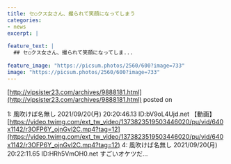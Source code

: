 ```yaml
---
title: セ○クス女さん、撮られて笑顔になってしまう
categories:
- news
excerpt: |
  
feature_text: |
  ## セ○クス女さん、撮られて笑顔になってしま...
  
feature_image: "https://picsum.photos/2560/600?image=733"
image: "https://picsum.photos/2560/600?image=733"
---
```


[http://vipsister23.com/archives/9888181.html](http://vipsister23.com/archives/9888181.html)
posted on 

<!--more-->

1: 風吹けば名無し 2021/09/20(月) 20:20:46.13 ID:bV9oL4Ujd.net 【動画】[https://video.twimg.com/ext_tw_video/1373823519503446020/pu/vid/640x1142/r3OFP6Y_ojnGvl2C.mp4?tag=12](https://video.twimg.com/ext_tw_video/1373823519503446020/pu/vid/640x1142/r3OFP6Y_ojnGvl2C.mp4?tag=12) 4: 風吹けば名無し 2021/09/20(月) 20:22:11.65 ID:HRh5VmOH0.net すごいオケツだ...
